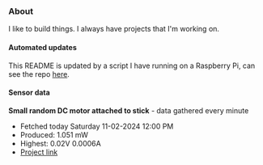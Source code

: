 ### About
I like to build things. I always have projects that I'm working on.

#### Automated updates
This README is updated by a script I have running on a Raspberry Pi, can see the repo [here](https://github.com/jdc-cunningham/raspi-git-repo-updater).

#### Sensor data


**Small random DC motor attached to stick** - data gathered every minute
- Fetched today Saturday 11-02-2024 12:00 PM
- Produced: 1.051 mW
- Highest: 0.02V 0.0006A
- [Project link](https://github.com/jdc-cunningham/turbine-raspi)